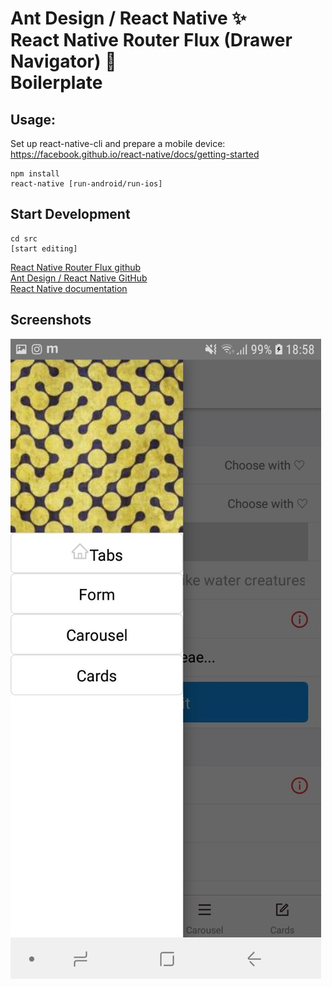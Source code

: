 # Ant Design / React Native ✨<br>React Native Router Flux (Drawer Navigator) 🎌<br>Boilerplate

## Usage:

Set up react-native-cli and prepare a mobile device:<br>
https://facebook.github.io/react-native/docs/getting-started

```
npm install
react-native [run-android/run-ios]

```

## Start Development

```
cd src
[start editing]

```

[React Native Router Flux github](https://github.com/aksonov/react-native-router-flux)<br>
[Ant Design / React Native GitHub](https://github.com/ant-design/ant-design-mobile-rn)<br>
[React Native documentation](https://facebook.github.io/react-native/docs/tutorial)<br>

## Screenshots
![Alt text](./screenshots/1.jpg)